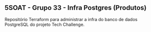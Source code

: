 ## 5SOAT - Grupo 33 - Infra Postgres (Produtos)
Repositório Terraform para administrar a infra do banco de dados PostgreSQL do projeto Tech Challenge.